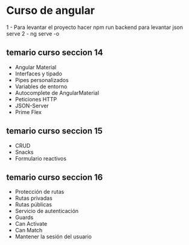 # Curso de angular

1 - Para levantar el proyecto hacer npm run backend para levantar json serve
2 - ng serve -o

## temario curso seccion 14

- Angular Material
- Interfaces y tipado
- Pipes personalizados
- Variables de entorno
- Autocomplete de AngularMaterial
- Peticiones HTTP
- JSON-Server
- Prime Flex

## temario curso seccion 15

- CRUD
- Snacks
- Formulario reactivos

## temario curso seccion 16

- Protección de rutas
- Rutas privadas
- Rutas públicas
- Servicio de autenticación
- Guards
- Can Activate
- Can Match
- Mantener la sesión del usuario
